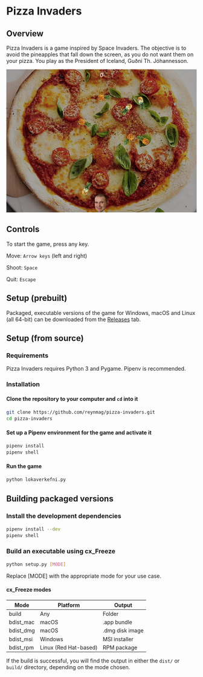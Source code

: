 # Pizza Invaders

## Overview

Pizza Invaders is a game inspired by Space Invaders. The objective is to avoid the pineapples that fall down the screen, as you do not want them on your pizza. You play as the President of Iceland, Guðni Th. Jóhannesson.

![Screen Shot of Pizza Invaders](game.png)

## Controls

To start the game, press any key.

Move: `Arrow keys` (left and right)

Shoot: `Space`

Quit: `Escape`

## Setup (prebuilt)

Packaged, executable versions of the game for Windows, macOS and Linux (all 64-bit) can be downloaded from the [Releases](https://github.com/reyniraron/pizza-invaders/releases) tab.

## Setup (from source)

### Requirements

Pizza Invaders requires Python 3 and Pygame. Pipenv is recommended.

### Installation

#### Clone the repository to your computer and `cd` into it

```bash
git clone https://github.com/reynmag/pizza-invaders.git
cd pizza-invaders
```

#### Set up a Pipenv environment for the game and activate it

```bash
pipenv install
pipenv shell
```

#### Run the game

```bash
python lokaverkefni.py
```

## Building packaged versions

### Install the development dependencies

```bash
pipenv install --dev
pipenv shell
```

### Build an executable using cx_Freeze

```bash
python setup.py [MODE]
```

Replace [MODE] with the appropriate mode for your use case.

#### cx_Freeze modes

| Mode      | Platform              | Output          |
| --------- | --------------------- | --------------- |
| build     | Any                   | Folder          |
| bdist_mac | macOS                 | .app bundle     |
| bdist_dmg | macOS                 | .dmg disk image |
| bdist_msi | Windows               | MSI installer   |
| bdist_rpm | Linux (Red Hat-based) | RPM package     |

If the build is successful, you will find the output in either the `dist/` or `build/` directory, depending on the mode chosen.
